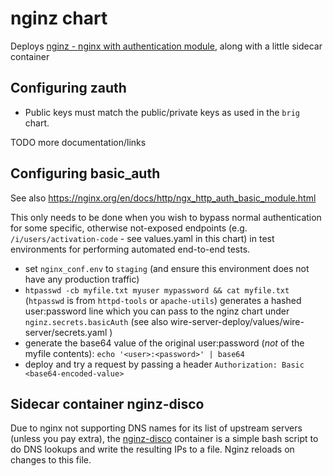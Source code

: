 # nginz chart

Deploys [nginz - nginx with authentication module](https://github.com/wireapp/wire-server/services/nginz), along with a little sidecar container

## Configuring zauth

* Public keys must match the public/private keys as used in the `brig` chart.

TODO more documentation/links

## Configuring basic_auth

See also https://nginx.org/en/docs/http/ngx_http_auth_basic_module.html

This only needs to be done when you wish to bypass normal authentication for some specific, otherwise not-exposed endpoints (e.g. `/i/users/activation-code` - see values.yaml in this chart) in test environments for performing automated end-to-end tests.

* set `nginx_conf.env` to `staging` (and ensure this environment does not have any production traffic)
* `htpasswd -cb myfile.txt myuser mypassword && cat myfile.txt` (`htpasswd` is from `httpd-tools` or `apache-utils`) generates a hashed user:password line which you can pass to the nginz chart under `nginz.secrets.basicAuth` (see also wire-server-deploy/values/wire-server/secrets.yaml )
* generate the base64 value of the original user:password (*not* of the myfile contents): `echo '<user>:<password>' | base64`
* deploy and try a request by passing a header `Authorization: Basic <base64-encoded-value>`

## Sidecar container nginz-disco

Due to nginx not supporting DNS names for its list of upstream servers (unless you pay extra), the [nginz-disco](https://github.com/wireapp/wire-server/tree/develop/tools/nginz_disco) container is a simple bash script to do DNS lookups and write the resulting IPs to a file. Nginz reloads on changes to this file.
